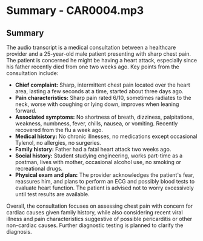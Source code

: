 # Summary - CAR0004.mp3

## Summary

The audio transcript is a medical consultation between a healthcare provider and a 25-year-old male patient presenting with sharp chest pain. The patient is concerned he might be having a heart attack, especially since his father recently died from one two weeks ago. Key points from the consultation include:

- **Chief complaint:** Sharp, intermittent chest pain located over the heart area, lasting a few seconds at a time, started about three days ago.
- **Pain characteristics:** Sharp pain rated 6/10, sometimes radiates to the neck, worse with coughing or lying down, improves when leaning forward.
- **Associated symptoms:** No shortness of breath, dizziness, palpitations, weakness, numbness, fever, chills, nausea, or vomiting. Recently recovered from the flu a week ago.
- **Medical history:** No chronic illnesses, no medications except occasional Tylenol, no allergies, no surgeries.
- **Family history:** Father had a fatal heart attack two weeks ago.
- **Social history:** Student studying engineering, works part-time as a postman, lives with mother, occasional alcohol use, no smoking or recreational drugs.
- **Physical exam and plan:** The provider acknowledges the patient's fear, reassures him, and plans to perform an ECG and possibly blood tests to evaluate heart function. The patient is advised not to worry excessively until test results are available.

Overall, the consultation focuses on assessing chest pain with concern for cardiac causes given family history, while also considering recent viral illness and pain characteristics suggestive of possible pericarditis or other non-cardiac causes. Further diagnostic testing is planned to clarify the diagnosis.

